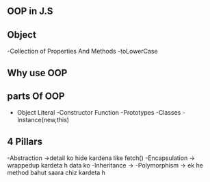 ## OOP in J.S

## Object
-Collection of Properties And Methods
-toLowerCase

## Why use OOP

## parts Of OOP
 - Object Literal
 -Constructor Function
 -Prototypes
 -Classes
 -Instance(new,this)

 ## 4 Pillars
 -Abstraction ->detail ko hide kardena like fetch()
 -Encapsulation -> wrappedup kardeta h data ko 
 -Inheritance ->
 -Polymorphism -> ek he method bahut saara chiz kardeta h 
